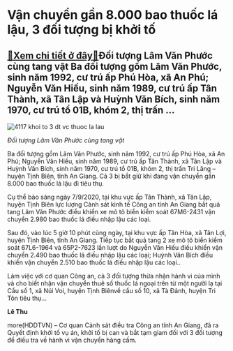 Vận chuyển gần 8.000 bao thuốc lá lậu, 3 đối tượng bị khởi tố
=============================================================

[:gift:Xem chi tiết ở đây:gift:](https://hddtvn.com/van-chuyen-gan-8-000-bao-thuoc-la-lau-3-doi-tuong-bi-khoi-to/)Đối tượng Lâm Văn Phước cùng tang vật Ba đối tượng gồm Lâm Văn Phước, sinh năm 1992, cư trú ấp Phú Hòa, xã An Phú; Nguyễn Văn Hiếu, sinh năm 1989, cư trú ấp Tân Thành, xã Tân Lập và Huỳnh Văn Bích, sinh năm 1970, cư trú tổ 01B, khóm 2, thị trấn …
------------------------------------------------------------------------------------------------------------------------------------------------------------------------------------------------------------------------------------------------------





![4117 khoi to 3 dt vc thuoc la lau](https://hddtvn.com/wp-content/uploads/2021/01/4117_Khoi_to_3_dt_vc_thuoc_la_lau-2.png "Vận chuyển gần 8.000 bao thuốc lá lậu, 3 đối tượng bị khởi tố")


*Đối tượng Lâm Văn Phước cùng tang vật*



Ba đối tượng gồm Lâm Văn Phước, sinh năm 1992, cư trú ấp Phú Hòa, xã An Phú; Nguyễn Văn Hiếu, sinh năm 1989, cư trú ấp Tân Thành, xã Tân Lập và Huỳnh Văn Bích, sinh năm 1970, cư trú tổ 01B, khóm 2, thị trấn Tri Lăng – huyện Tịnh Biên, tỉnh An Giang. Cả 3 bị bắt giữ khi đang vận chuyển gần 8.000 bao thuốc lá lậu đi tiêu thụ.


Cụ thể bào sáng ngày 7/9/2020, tại khu vực ấp Tân Thành, xã Tân Lập, huyện Tịnh Biên lực lượng Cảnh sát kinh tế Công an tỉnh An Giang bắt quả tang Lâm Văn Phước điều khiển xe mô tô biển kiểm soát 67M6-2431 vận chuyển 2.980 bao thuốc lá điếu nhập lậu các loại.


Sau đó, vào lúc 5 giờ 10 phút cùng ngày, tại khu vực ấp Tân Hòa, xã Tân Lợi, huyện Tịnh Biên, tỉnh An Giang. Tiếp tục bắt quả tang 2 xe mô tô biển kiểm soát 67L6-1964 và 65P2-7623 lần lượt do Nguyễn Văn Hiếu điều khiển vận chuyển 2.490 bao thuốc lá điếu nhập lậu các loại; Huỳnh Văn Bích điều khiển vận chuyển 2.510 bao thuốc lá điếu nhập lậu các loại..


Làm việc với cơ quan Công an, cả 3 đối tượng thừa nhận hành vi của mình và cho biết nhận vận chuyển thuê số thuốc lá ngoại trên từ một người lạ tại Cầu số 1, xã Núi Voi, huyện Tịnh Biênvề cầu số 10, xã Tà Đảnh, huyện Tri Tôn tiêu thụ…




**Lê Thu**



more(HDDTVN) – Cơ quan Cảnh sát điều tra Công an tỉnh An Giang, đã ra Quyết định khởi tố vụ án, khởi tố bị can và bắt tạm giam đối với 3 đối tượng để điều tra về hành vi vận chuyển hàng cấm.

